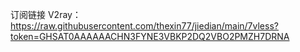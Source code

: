 订阅链接
V2ray：https://raw.githubusercontent.com/thexin77/jiedian/main/7vless?token=GHSAT0AAAAAACHN3FYNE3VBKP2DQ2VBO2PMZH7DRNA

